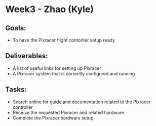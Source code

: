 # Week3 - Zhao (Kyle)

## Goals:

 - To have the Pixracer flight contorller setup ready

## Deliverables:

 - A list of useful links for setting up Pixracer
 - A Pixracer system that is correctly configured and running

## Tasks:
 - Search online for guide and documentation related to the Pixracer controller
 - Receive the requested Pixracer and related hardware
 - Complete the Pixracer hardware setup
